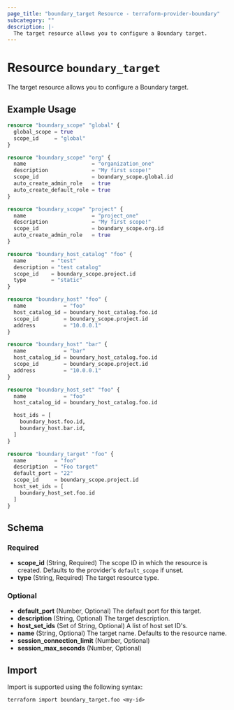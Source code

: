 ```yaml
---
page_title: "boundary_target Resource - terraform-provider-boundary"
subcategory: ""
description: |-
  The target resource allows you to configure a Boundary target.
---
```


# Resource `boundary_target`

The target resource allows you to configure a Boundary target.

## Example Usage

```terraform
resource "boundary_scope" "global" {
  global_scope = true
  scope_id     = "global"
}

resource "boundary_scope" "org" {
  name                     = "organization_one"
  description              = "My first scope!"
  scope_id                 = boundary_scope.global.id
  auto_create_admin_role   = true
  auto_create_default_role = true
}

resource "boundary_scope" "project" {
  name                     = "project_one"
  description              = "My first scope!"
  scope_id                 = boundary_scope.org.id
  auto_create_admin_role   = true
}

resource "boundary_host_catalog" "foo" {
  name        = "test"
  description = "test catalog"
  scope_id    = boundary_scope.project.id
  type        = "static"
}

resource "boundary_host" "foo" {
  name            = "foo"
  host_catalog_id = boundary_host_catalog.foo.id
  scope_id        = boundary_scope.project.id
  address         = "10.0.0.1"
}

resource "boundary_host" "bar" {
  name            = "bar"
  host_catalog_id = boundary_host_catalog.foo.id
  scope_id        = boundary_scope.project.id
  address         = "10.0.0.1"
}

resource "boundary_host_set" "foo" {
  name            = "foo"
  host_catalog_id = boundary_host_catalog.foo.id

  host_ids = [
    boundary_host.foo.id,
    boundary_host.bar.id,
  ]
}

resource "boundary_target" "foo" {
  name         = "foo"
  description  = "Foo target"
  default_port = "22"
  scope_id     = boundary_scope.project.id
  host_set_ids = [
    boundary_host_set.foo.id
  ]
}
```

## Schema

### Required

- **scope_id** (String, Required) The scope ID in which the resource is created. Defaults to the provider's `default_scope` if unset.
- **type** (String, Required) The target resource type.

### Optional

- **default_port** (Number, Optional) The default port for this target.
- **description** (String, Optional) The target description.
- **host_set_ids** (Set of String, Optional) A list of host set ID's.
- **name** (String, Optional) The target name. Defaults to the resource name.
- **session_connection_limit** (Number, Optional)
- **session_max_seconds** (Number, Optional)

## Import

Import is supported using the following syntax:

```shell
terraform import boundary_target.foo <my-id>
```

